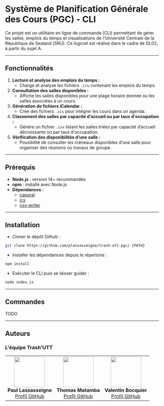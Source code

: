 # Système de Planification Générale des Cours (PGC) - CLI

Ce projet est un utilitaire en ligne de commande (CLI) permettant de gérer les salles, emplois du temps et visualisations de l’Université Centrale de la République de Sealand (SRU). Ce logiciel est réalisé dans le cadre de GL02, à partir du sujet A.

---

## Fonctionnalités

1. **Lecture et analyse des emplois du temps :**
    - Charge et analyse les fichiers `.cru` contenant les emplois du temps.
2. **Consultation des salles disponibles :**
    - Affiche les salles disponibles pour une plage horaire donnée ou les salles associées à un cours.
3. **Génération de fichiers iCalendar :**
    - Crée des fichiers `.ics` pour intégrer les cours dans un agenda.
4. **Classement des salles par capacité d’accueil ou par taux d'occupation :**
    - Génère un fichier `.csv` listant les salles triées par capacité d’accueil décroissante ou par taux d'occupation.
5. **Vérification des disponibilités d’une salle :**
    - Possibilité de consulter les créneaux disponibles d’une salle pour organiser des réunions ou travaux de groupe.

---

## Prérequis

- **Node.js** : version 14+ recommandée
- **npm** : installé avec Node.js
- **Dépendances** :
    - [caporal](https://caporal.io/)
    - [ics](https://www.npmjs.com/package/ics)
    - [csv-writer](https://www.npmjs.com/package/csv-writer)

---

## Installation

- Cloner le dépôt Github :
```bash
git clone https://github.com/plassasseigne/trash-utt-pgc/ {PATH}
```

- Installer les dépendances depuis le répertoire :
```bash
npm install
```

- Exécuter le CLI puis se laisser guider :
```bash
node index.js
```

---

## Commandes

TODO

---

## Auteurs

<h3>L'équipe Trash'UTT</h3>

<table>
  <tr>
    <td align="center">
      <img src="https://github.com/plassasseigne.png" width="100" height="100"><br>
      <strong>Paul Lassasseigne</strong><br>
      <a href="https://github.com/plassasseigne">Profil GitHub</a>
    </td>
    <td align="center">
      <img src="https://github.com/no-penpen.png" width="100" height="100"><br>
      <strong>Thomas Matamba</strong><br>
      <a href="https://github.com/no-penpen">Profil GitHub</a>
    </td>
    <td align="center">
      <img src="https://github.com/vltbcq.png" width="100" height="100"><br>
      <strong>Valentin Bocquier</strong><br>
      <a href="https://github.com/vltbcq">Profil GitHub</a>
    </td>
  </tr>
</table>
